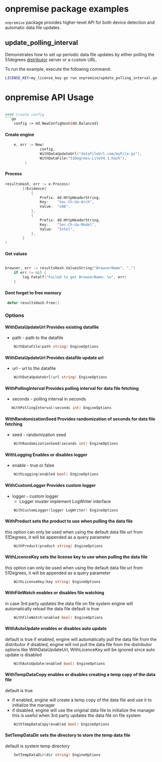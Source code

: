 # onpremise package examples

`onpremise` package provides higher-level API for both device detection and automatic data file updates. 

## update_polling_interval

Demonstrates how to set up periodic data file updates by either polling the 51degrees [distributor](https://51degrees.com/documentation/4.4/_info__distributor.html) server or a custom URL. 

To run the example, execute the following command:

```bash
LICENSE_KEY=my_license_key go run onpremise/update_polling_interval.go
```

# onpremise API Usage
```bash

#### Create config
```go
    config := dd.NewConfigHash(dd.Balanced)
```

#### Create engine
```go
    e, err := New(
                config,
                WithDataUpdateUrl("datafileUrl.com/myFile.gz"),
				WithDataFile("51Degrees-LiteV4.1.hash"),
         )
```

#### Process
```go
resultsHash, err := e.Process(
        []Evidence{
			{
				Prefix: dd.HttpHeaderString, 
				Key:    "Sec-Ch-Ua-Arch",
				Value:  "x86",
			},
			{
				Prefix: dd.HttpHeaderString, 
				Key:    "Sec-Ch-Ua-Model",
				Value:  "Intel",
			},
		}
)

```

#### Get values
```go

browser, err := resultsHash.ValuesString("BrowserName", ",")
	if err != nil {
		log.Fatalf("Failed to get BrowserName: %v", err)
	}
```

#### Dont forget to free memory
```go
 defer resultsHash.Free()
```

### Options

#### WithDataUpdateUrl Provides existing datafile
* path - path to the datafile
```go
    WithDataFile(path string) EngineOptions
```

#### WithDataUpdateUrl Provides datafile update url
* url - url to the datafile
```go
    WithDataUpdateUrl(url string) EngineOptions
```

#### WithPollingInterval Provides polling interval for data file fetching
* seconds - polling interval in seconds
```go
   WithPollingInterval(seconds int) EngineOptions
```

#### WithRandomizationSeed Provides randomization of seconds for data file fetching
* seed - randomization seed
```go
    WithRandomizationSeed(seconds int) EngineOptions
```

#### WithLogging Enables or disables logger
* enable - true or false
```go
    WithLogging(enabled bool) EngineOptions
```

#### WithCustomLogger Provides custom logger
* logger - custom logger
  * Logger muster implement LogWriter interface
```go
    WithCustomLogger(logger LogWriter) EngineOptions
```

#### WithProduct sets the product to use when pulling the data file
this option can only be used when using the default data file url from 51Degrees, it will be appended as a query parameter
```go
    WithProduct(product string) EngineOptions
```

#### WithLicenceKey sets the license key to use when pulling the data file
this option can only be used when using the default data file url from 51Degrees, it will be appended as a query parameter
```go
    WithLicenseKey(key string) EngineOptions
```

#### WithFileWatch enables or disables file watching
in case 3rd party updates the data file on file system
engine will automatically reload the data file
default is true
```go
    WithFileWatch(enabled bool) EngineOptions
```

#### WithAutoUpdate enables or disables auto update
default is true
if enabled, engine will automatically pull the data file from the distributor
if disabled, engine will not pull the data file from the distributor
options like WithDataUpdateUrl, WithLicenceKey will be ignored since auto update is disabled

```go
    WithAutoUpdate(enabled bool) EngineOptions
```

#### WithTempDataCopy enables or disables creating a temp copy of the data file
default is true
* if enabled, engine will create a temp copy of the data file and use it to initialize the manager
* if disabled, engine will use the original data file to initialize the manager
this is useful when 3rd party updates the data file on file system

```go
    WithTempDataCopy(enabled bool) EngineOptions
```

#### SetTempDataDir sets the directory to store the temp data file
default is system temp directory

```go
    SetTempDataDir(dir string) EngineOptions
```

